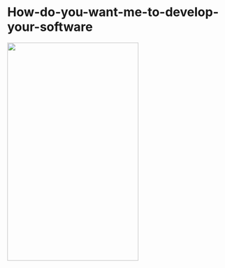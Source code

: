 # How-do-you-want-me-to-develop-your-software
<img src="https://user-images.githubusercontent.com/1331230/118990042-2b762100-b9a0-11eb-9d85-988f7ed11881.gif" width="300" height="500"/>

